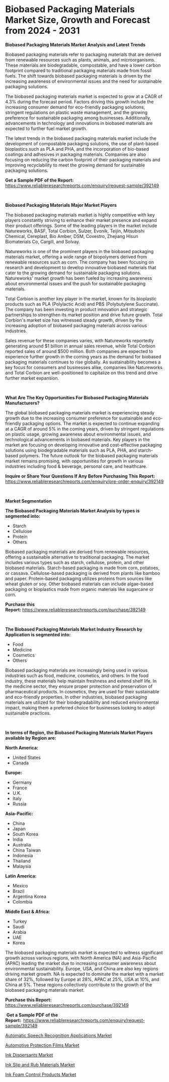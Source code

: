 <p><h1>Biobased Packaging Materials Market Size, Growth and Forecast from 2024 - 2031</h1></p><p><strong>Biobased Packaging Materials Market Analysis and Latest Trends</strong></p>
<p><p>Biobased packaging materials refer to packaging materials that are derived from renewable resources such as plants, animals, and microorganisms. These materials are biodegradable, compostable, and have a lower carbon footprint compared to traditional packaging materials made from fossil fuels. The shift towards biobased packaging materials is driven by the increasing awareness of environmental issues and the need for sustainable packaging solutions.</p><p>The biobased packaging materials market is expected to grow at a CAGR of 4.3% during the forecast period. Factors driving this growth include the increasing consumer demand for eco-friendly packaging solutions, stringent regulations on plastic waste management, and the growing preference for sustainable packaging among businesses. Additionally, advancements in technology and innovations in biobased materials are expected to further fuel market growth.</p><p>The latest trends in the biobased packaging materials market include the development of compostable packaging solutions, the use of plant-based bioplastics such as PLA and PHA, and the incorporation of bio-based coatings and adhesives in packaging materials. Companies are also focusing on reducing the carbon footprint of their packaging materials and improving recyclability to meet the growing demand for sustainable packaging solutions.</p></p>
<p><strong>Get a Sample PDF of the Report:&nbsp;</strong> <a href="https://www.reliableresearchreports.com/enquiry/request-sample/392149">https://www.reliableresearchreports.com/enquiry/request-sample/392149</a></p>
<p>&nbsp;</p>
<p><strong>Biobased Packaging Materials Major Market Players</strong></p>
<p><p>The biobased packaging materials market is highly competitive with key players constantly striving to enhance their market presence and expand their product offerings. Some of the leading players in the market include Natureworks, BASF, Total Corbion, Sulzer, Evonik, Teijin, Mitsubishi Chemical, Cereplast, Bio Amber, DSM, Covestro, Zhejiang Hisun Biomaterials Co, Cargill, and Solvay.</p><p>Natureworks is one of the prominent players in the biobased packaging materials market, offering a wide range of biopolymers derived from renewable resources such as corn. The company has been focusing on research and development to develop innovative biobased materials that cater to the growing demand for sustainable packaging solutions. Natureworks' market growth has been fueled by increasing awareness about environmental issues and the push for sustainable packaging materials.</p><p>Total Corbion is another key player in the market, known for its bioplastic products such as PLA (Polylactic Acid) and PBS (Polybutylene Succinate). The company has been investing in product innovation and strategic partnerships to strengthen its market position and drive future growth. Total Corbion's market size has witnessed steady growth, driven by the increasing adoption of biobased packaging materials across various industries.</p><p>Sales revenue for these companies varies, with Natureworks reportedly generating around $1 billion in annual sales revenue, while Total Corbion reported sales of around $500 million. Both companies are expected to experience further growth in the coming years as the demand for biobased packaging materials continues to rise globally. As sustainability becomes a key focus for consumers and businesses alike, companies like Natureworks and Total Corbion are well-positioned to capitalize on this trend and drive further market expansion.</p></p>
<p>&nbsp;</p>
<p><strong>What Are The Key Opportunities For Biobased Packaging Materials Manufacturers?</strong></p>
<p><p>The global biobased packaging materials market is experiencing steady growth due to the increasing consumer preference for sustainable and eco-friendly packaging options. The market is expected to continue expanding at a CAGR of around 5% in the coming years, driven by stringent regulations on plastic usage, growing awareness about environmental issues, and technological advancements in biobased materials. Key players in the market are focusing on developing innovative and cost-effective packaging solutions using biodegradable materials such as PLA, PHA, and starch-based polymers. The future outlook for the biobased packaging materials market remains promising, with opportunities for growth in various industries including food & beverage, personal care, and healthcare.</p></p>
<p><strong>Inquire or Share Your Questions If Any Before Purchasing This Report:</strong> <a href="https://www.reliableresearchreports.com/enquiry/pre-order-enquiry/392149">https://www.reliableresearchreports.com/enquiry/pre-order-enquiry/392149</a></p>
<p>&nbsp;</p>
<p><strong>Market Segmentation</strong></p>
<p><strong>The Biobased Packaging Materials Market Analysis by types is segmented into:</strong></p>
<p><ul><li>Starch</li><li>Cellulose</li><li>Protein</li><li>Others</li></ul></p>
<p><p>Biobased packaging materials are derived from renewable resources, offering a sustainable alternative to traditional packaging. The market includes various types such as starch, cellulose, protein, and other biobased materials. Starch-based packaging is made from corn, potatoes, or cassava. Cellulose-based packaging is derived from plants like bamboo and paper. Protein-based packaging utilizes proteins from sources like wheat gluten or soy. Other biobased materials can include algae-based packaging or bioplastics made from organic materials like sugarcane or corn.</p></p>
<p><strong>Purchase this Report:&nbsp;</strong><a href="https://www.reliableresearchreports.com/purchase/392149">https://www.reliableresearchreports.com/purchase/392149</a></p>
<p>&nbsp;</p>
<p><strong>The Biobased Packaging Materials Market Industry Research by Application is segmented into:</strong></p>
<p><ul><li>Food</li><li>Medicine</li><li>Cosmetics</li><li>Others</li></ul></p>
<p><p>Biobased packaging materials are increasingly being used in various industries such as food, medicine, cosmetics, and others. In the food industry, these materials help maintain freshness and extend shelf life. In the medicine sector, they ensure proper protection and preservation of pharmaceutical products. In cosmetics, they are used for their sustainable and eco-friendly properties. In other industries, biobased packaging materials are utilized for their biodegradability and reduced environmental impact, making them a preferred choice for businesses looking to adopt sustainable practices.</p></p>
<p>&nbsp;</p>
<p><strong>In terms of Region, the Biobased Packaging Materials Market Players available by Region are:</strong></p>
<p>
    <p> <strong> North America: </strong>
        <ul>
            <li>United States</li>
            <li>Canada</li>
        </ul>
        </p> 
    <p> <strong> Europe: </strong>
        <ul>
            <li>Germany</li>
            <li>France</li>
            <li>U.K.</li>
            <li>Italy</li>
            <li>Russia</li>
        </ul>
        </p> 
    <p> <strong> Asia-Pacific: </strong>
        <ul>
            <li>China</li>
            <li>Japan</li>
            <li>South Korea</li>
            <li>India</li>
            <li>Australia</li>
            <li>China Taiwan</li>
            <li>Indonesia</li>
            <li>Thailand</li>
            <li>Malaysia</li>
        </ul>
        </p> 
    <p> <strong> Latin America: </strong>
        <ul>
            <li>Mexico</li>
            <li>Brazil</li>
            <li>Argentina Korea</li>
            <li>Colombia</li>
        </ul>
        </p> 
    <p> <strong> Middle East & Africa: </strong>
        <ul>
            <li>Turkey</li>
            <li>Saudi</li>
            <li>Arabia</li>
            <li>UAE</li>
            <li>Korea</li>
        </ul>
    </p>
    </p>
<p><p>The biobased packaging materials market is expected to witness significant growth across various regions, with North America (NA) and Asia-Pacific (APAC) leading the market due to increasing consumer awareness about environmental sustainability. Europe, USA, and China are also key regions driving market growth. NA is expected to dominate the market with a market share of 32%, followed by Europe at 28%, APAC at 25%, USA at 10%, and China at 5%. These regions collectively contribute to the growth of the biobased packaging materials market.</p></p>
<p><strong>Purchase this Report: </strong><a href="https://www.reliableresearchreports.com/purchase/392149">https://www.reliableresearchreports.com/purchase/392149</a></p>
<p>&nbsp;<strong>Get a Sample PDF of the Report:&nbsp;&nbsp;</strong><a href="https://www.reliableresearchreports.com/enquiry/request-sample/392149">https://www.reliableresearchreports.com/enquiry/request-sample/392149</a></p>
<p><strong></strong></p>
<p><p><a href="https://view.publitas.com/reportprime-1/automatic-speech-recognition-applications-market-furnish-information-about-market-size-market-share-market-dynamics-and-projections-spanning-from-2024-to-2031/">Automatic Speech Recognition Applications Market</a></p><p><a href="https://view.publitas.com/reportprime-1/automotive-protection-films-market-size-share-trends-analysis-report-by-application-regional-outlook-competitive-strategies-and-segment-forecasts-2024-2031/">Automotive Protection Films Market</a></p><p><a href="https://five-trouble-98a.notion.site/Ink-Dispersants-Market-Size-Market-Share-and-Global-Market-Analysis-Report-2024-2031-ac22bacf77164cf9bc247e5dc9ae9bfb">Ink Dispersants Market</a></p><p><a href="https://ivy-potential-64b.notion.site/Ink-Slip-and-Rub-Materials-Market-Research-Report-Provides-thorough-Industry-Overview-which-offers--e06d58185dfa493c86517e9cea5f90fc">Ink Slip and Rub Materials Market</a></p><p><a href="https://nifty-kite-d51.notion.site/Ink-Foam-Control-Products-Market-Share-Market-New-Trends-Analysis-Report-By-Type-By-Application--743e8d7430dd44388596080e6a401d69">Ink Foam Control Products Market</a></p></p>